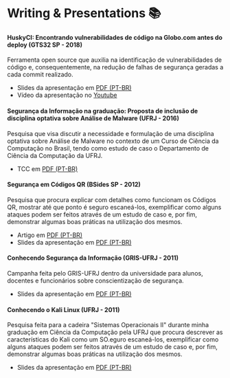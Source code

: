 # Writing & Presentations 📚

#### HuskyCI: Encontrando vulnerabilidades de código na Globo.com antes do deploy (GTS32 SP - 2018)

Ferramenta open source que auxilia na identificação de vulnerabilidades de código e, consequentemente, na redução de falhas de segurança geradas a cada commit realizado. 

* Slides da apresentação em [PDF (PT-BR)](GTS32-huskyCI(PT-BR).pdf) 
* Vídeo da apresentação no [Youtube](https://youtu.be/MOZ0d3sPgSo?t=99)

#### Segurança da Informação na graduação: Proposta de inclusão de disciplina optativa sobre Análise de Malware (UFRJ - 2016) 
  
Pesquisa que visa discutir a necessidade e formulação de uma disciplina optativa sobre Análise de Malware no contexto de um Curso de Ciência da Computação no Brasil, tendo como estudo de caso o Departamento de Ciência da Computação da UFRJ. 

* TCC em [PDF (PT-BR)](disciplina-analise-malware(PT-BR).pdf) 

#### Segurança em Códigos QR (BSides SP - 2012)

Pesquisa que procura explicar com detalhes como funcionam os Códigos QR, mostrar até que ponto é seguro escaneá-los, exemplificar como alguns ataques podem ser feitos através de um estudo de caso e, por fim, demonstrar algumas boas práticas na utilização dos mesmos.
 
* Artigo em [PDF (PT-BR)](seguranca-codigos-qr(PT-BR).pdf) 
* Slides da apresentação em [PDF (PT-BR)](BSides(SP)-seguranca-codigos-qr(PT-BR).pdf) 

#### Conhecendo Segurança da Informação (GRIS-UFRJ - 2011)

Campanha feita pelo GRIS-UFRJ dentro da universidade para alunos, docentes e funcionários sobre conscientização de segurança.

* Slides da apresentação em [PDF (PT-BR)](GRIS(UFRJ)-conhecendo-seguranca-informacao(PT-BR).pdf) 

#### Conhecendo o Kali Linux (UFRJ - 2011)

Pesquisa feita para a cadeira "Sistemas Operacionais II" durante minha graduação em Ciência da Computação pela UFRJ que procura descrever as características do Kali como um SO.eguro escaneá-los, exemplificar como alguns ataques podem ser feitos através de um estudo de caso e, por fim, demonstrar algumas boas práticas na utilização dos mesmos.

* Slides da apresentação em [PDF (PT-BR)](UFRJ-overview-kali-linux(PT-BR).pdf) 
